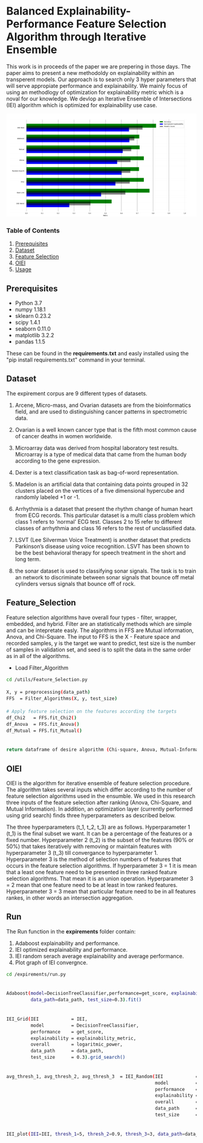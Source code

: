 # Balanced Explainability-Performance Feature Selection Algorithm through Iterative Ensemble 


This work is in proceeds of the paper we are prepering in those days. The paper aims to present a new methodoldy on explainability within an transperent models. Our approach is to search only 3 hyper parameters that will serve appropiate performance and explainability. We mainly focus of using an methodlogy of optimization for explainability metric which is a noval for our knowledge. We devlop an Iterative Ensemble of Intersections (IEI) algorithm which is optimized for explainability use case.

![](./miscs/Abstract.png)


### Table of Contents
1. [Prerequisites](#Prerequisites)     
2. [Dataset](#Dataset)
3. [Feature Selection](#Feature_Selection)
4. [OIEI](#OIEI)
5. [Usage](#Usage)

<a name="Prerequisites"/>

## Prerequisites
- Python      3.7
- numpy       1.18.1
- sklearn     0.23.2
- scipy       1.4.1
- seaborn     0.11.0
- matplotlib  3.2.2
- pandas      1.1.5

These can be found in the **requirements.txt** and easly installed using the "pip install requirements.txt" command in your terminal. 


<a name="Dataset"/>

## Dataset

The expirement corpus are 9 different types of datasets.

1. Arcene, Micro-mass, and Ovarian datasets are from the bioinformatics field, and are used to distinguishing cancer patterns in spectrometric data.

2. Ovarian is a well known cancer type that is the fifth most common cause of cancer deaths in women worldwide.

3. Microarray data was derived from hospital laboratory test results. Microarray is a type of medical data that came from the human body according to the gene expression.

4. Dexter is a text classification task as bag-of-word representation.

5. Madelon is an artificial data that containing data points grouped in 32 clusters placed on the vertices of a five dimensional hypercube and randomly labeled +1 or -1.

6. Arrhythmia is a dataset that present the rhythm change of human heart from ECG records. This particular dataset is a multi class problem which class 1 refers to 'normal' ECG test. Classes 2 to 15 refer to different classes of arrhythmia and class 16 refers to the rest of unclassified data.

7. LSVT (Lee Silverman Voice Treatment) is another dataset that predicts Parkinson’s disease using voice recognition. LSVT has been shown to be the best behavioral therapy for speech treatment in the short and long term. 

8. the sonar dataset is used to classifying sonar signals. The task is to train an network to discriminate between sonar signals that bounce off metal cylinders versus signals that bounce off of rock. 

<a name="Feature_Selection"/>

## Feature_Selection

Feature selection algorithms have overall four types - filter, wrapper, embedded, and hybrid. Filter are an statistically methods which are simple and can be intepretate easly. The algorithms in FFS are Mutual information, Anova, and Chi-Square. The input to FFS is the X - Feature space and recorded samples, y is the target we want to predict, test size is the number of samples in validation set, and seed is to split the data in the same order as in all of the algorithms.


- Load Filter_Algorithm

```bash
cd /utils/Feature_Selection.py

X, y = preprocessing(data_path)
FFS  = Filter_Algorithms(X, y, test_size)

# Apply feature selection on the features according the targets
df_Chi2   = FFS.fit_Chi2()
df_Anova  = FFS.fit_Anova()
df_Mutual = FFS.fit_Mutual()


return dataframe of desire algorithm (Chi-square, Anova, Mutual-Information)
```


<a name="OIEI"/>

## OIEI

OIEI is the algorithm for iterative ensemble of feature selection procedure. The algorithm takes several inputs which differ according to the number of feature selection algorithms used in the ensumble. We used in this research three inputs of the feature selection after ranking (Anova, Chi-Square, and Mutual Information). In addition, an optimization layer (currently performed using grid search) finds three hyperparameters as described below.

The three hyperparameters (t_1, t_2, t_3) are as follows. Hyperparameter 1 (t_1) is the final subset we want. It can be a percentage of the features or a fixed number. Hyperparameter 2 (t_2) is the subset of the features (90% or 50%) that takes iteratively with removing or maintain features with hyperparameter 3 (t_3) till convergance to hyperparameter 1. Hyperparameter 3 is the method of selection numbers of features that occurs in the feature selection algorithms. If hyperparameter 3 = 1 it is mean that a least one feature need to be presented in three ranked feature selection algorithms. That mean it is an union operation. Hyperparameter 3 = 2 mean that one feature need to be at least in tow ranked features. Hyperparameter 3 = 3 mean that particular feature need to be in all features rankes, in other words an intersection aggregation.


## Run

The Run function in the **expirements** folder contain:
1. Adaboost explainability and performance.
2. IEI optimized explainability and performance.
3. IEI random serach average explainability and average performance.
4. Plot graph of IEI convergnce.


```bash
cd /expirements/run.py


Adaboost(model=DecisionTreeClassifier,performance=get_score, explainability=explainability_metric,
         data_path=data_path, test_size=0.3).fit()


IEI_Grid(IEI            = IEI,
         model          = DecisionTreeClassifier,
         performance    = get_score,
         explainability = explainability_metric,
         overall        = logaritmic_power,
         data_path      = data_path,
         test_size      = 0.3).grid_search()


avg_thresh_1, avg_thresh_2, avg_thresh_3  = IEI_Random(IEI            = IEI,
                                                       model          = DecisionTreeClassifier,
                                                       performance    = get_score,
                                                       explainability = explainability_metric,
                                                       overall        = logaritmic_power,
                                                       data_path      = data_path,
                                                       test_size      = 0.3).random_search()


IEI_plot(IEI=IEI, thresh_1=5, thresh_2=0.9, thresh_3=3, data_path=data_path, test_size=0.3).plot()
```
